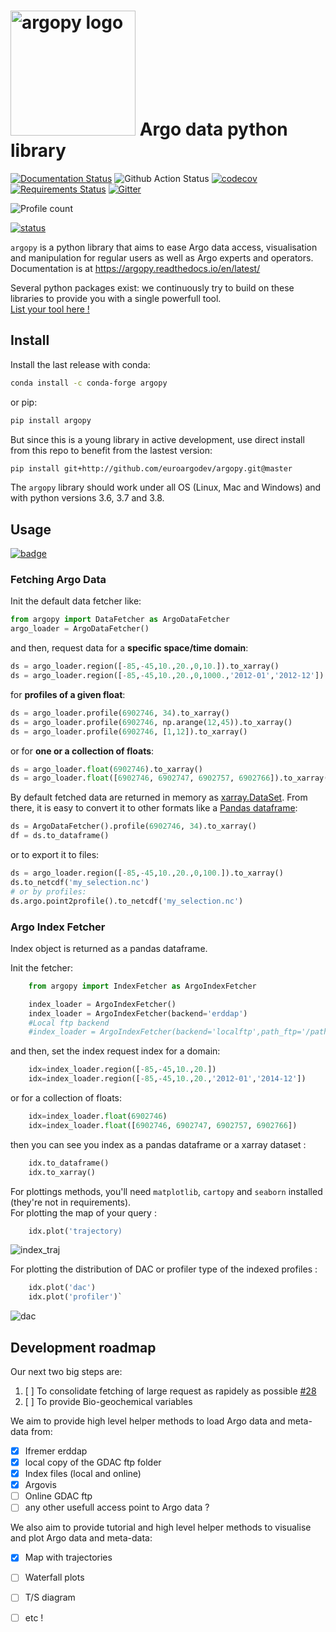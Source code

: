 # <img src="https://raw.githubusercontent.com/euroargodev/argopy/master/docs/_static/argopy_logo_long.png" alt="argopy logo" width="200"/> Argo data python library

[![Documentation Status](https://readthedocs.org/projects/argopy/badge/?version=latest)](https://argopy.readthedocs.io/en/latest/?badge=latest)
![Github Action Status](https://github.com/euroargodev/argopy/workflows/build/badge.svg?branch=master)
[![codecov](https://codecov.io/gh/euroargodev/argopy/branch/region-for-localftp/graph/badge.svg)](https://codecov.io/gh/euroargodev/argopy)
[![Requirements Status](https://requires.io/github/euroargodev/argopy/requirements.svg?branch=master)](https://requires.io/github/euroargodev/argopy/requirements/?branch=master)
[![Gitter](https://badges.gitter.im/Argo-floats/argopy.svg)](https://gitter.im/Argo-floats/argopy?utm_source=badge&utm_medium=badge&utm_campaign=pr-badge)

![Profile count](https://img.shields.io/endpoint?label=Number%20of%20Argo%20profiles%3A&style=social&url=https%3A%2F%2Fmap.argo-france.fr%2Fdata%2FARGOFULL.json)

[![status](https://joss.theoj.org/papers/9e31b212f63c2bacb4006b14bb8a743f/status.svg)](https://joss.theoj.org/papers/9e31b212f63c2bacb4006b14bb8a743f)

``argopy`` is a python library that aims to ease Argo data access, visualisation and manipulation for regular users as well as Argo experts and operators. Documentation is at https://argopy.readthedocs.io/en/latest/

Several python packages exist: we continuously try to build on these libraries to provide you with a single powerfull tool.  
[List your tool here !](https://github.com/euroargodev/argopy/issues/3)

## Install

Install the last release with conda:
```bash
conda install -c conda-forge argopy
```

or pip:
```bash
pip install argopy
```

But since this is a young library in active development, use direct install from this repo to benefit from the lastest version:

```bash
pip install git+http://github.com/euroargodev/argopy.git@master
```

The ``argopy`` library should work under all OS (Linux, Mac and Windows) and with python versions 3.6, 3.7 and 3.8.

## Usage

[![badge](https://img.shields.io/static/v1.svg?logo=Jupyter&label=Pangeo+Binder&message=Click+here+to+try+argopy+online+!&color=blue&style=for-the-badge)](https://binder.pangeo.io/v2/gh/euroargodev/argopy/master?urlpath=lab/tree/docs/tryit.ipynb)

### Fetching Argo Data

Init the default data fetcher like:
```python
from argopy import DataFetcher as ArgoDataFetcher
argo_loader = ArgoDataFetcher()
```
and then, request data for a **specific space/time domain**:
```python
ds = argo_loader.region([-85,-45,10.,20.,0,10.]).to_xarray()
ds = argo_loader.region([-85,-45,10.,20.,0,1000.,'2012-01','2012-12']).to_xarray()
```
for **profiles of a given float**: 
```python
ds = argo_loader.profile(6902746, 34).to_xarray()
ds = argo_loader.profile(6902746, np.arange(12,45)).to_xarray()
ds = argo_loader.profile(6902746, [1,12]).to_xarray()
```
or for **one or a collection of floats**:
```python
ds = argo_loader.float(6902746).to_xarray()
ds = argo_loader.float([6902746, 6902747, 6902757, 6902766]).to_xarray()
```
By default fetched data are returned in memory as [xarray.DataSet](http://xarray.pydata.org/en/stable/data-structures.html#dataset). 
From there, it is easy to convert it to other formats like a [Pandas dataframe](https://pandas.pydata.org/pandas-docs/stable/getting_started/dsintro.html#dataframe):
```python
ds = ArgoDataFetcher().profile(6902746, 34).to_xarray()
df = ds.to_dataframe()
```

or to export it to files:
```python
ds = argo_loader.region([-85,-45,10.,20.,0,100.]).to_xarray()
ds.to_netcdf('my_selection.nc')
# or by profiles:
ds.argo.point2profile().to_netcdf('my_selection.nc')
```


### Argo Index Fetcher
Index object is returned as a pandas dataframe.

Init the fetcher:
```python
    from argopy import IndexFetcher as ArgoIndexFetcher

    index_loader = ArgoIndexFetcher()
    index_loader = ArgoIndexFetcher(backend='erddap')    
    #Local ftp backend 
    #index_loader = ArgoIndexFetcher(backend='localftp',path_ftp='/path/to/your/argo/ftp/',index_file='ar_index_global_prof.txt')
```
and then, set the index request index for a domain:
```python
    idx=index_loader.region([-85,-45,10.,20.])
    idx=index_loader.region([-85,-45,10.,20.,'2012-01','2014-12'])
```
or for a collection of floats:
```python
    idx=index_loader.float(6902746)
    idx=index_loader.float([6902746, 6902747, 6902757, 6902766])   
```
then you can see you index as a pandas dataframe or a xarray dataset :
```python
    idx.to_dataframe()
    idx.to_xarray()
```
For plottings methods, you'll need `matplotlib`, `cartopy` and `seaborn` installed (they're not in requirements).  
For plotting the map of your query :
```python    
    idx.plot('trajectory)    
```
![index_traj](https://user-images.githubusercontent.com/17851004/78023937-d0c2d580-7357-11ea-9974-70a2aaf30590.png)

For plotting the distribution of DAC or profiler type of the indexed profiles :
```python    
    idx.plot('dac')    
    idx.plot('profiler')`
```
![dac](https://user-images.githubusercontent.com/17851004/78024137-26977d80-7358-11ea-8557-ef39a88028b2.png)


## Development roadmap

Our next two big steps are:
1. [ ] To consolidate fetching of large request as rapidely as possible [#28](https://github.com/euroargodev/argopy/pull/28)
2. [ ] To provide Bio-geochemical variables

We aim to provide high level helper methods to load Argo data and meta-data from:
- [x] Ifremer erddap
- [x] local copy of the GDAC ftp folder
- [x] Index files (local and online)
- [x] Argovis
- [ ] Online GDAC ftp
- [ ] any other usefull access point to Argo data ?

We also aim to provide tutorial and high level helper methods to visualise and plot Argo data and meta-data:
- [x] Map with trajectories
- [ ] Waterfall plots
- [ ] T/S diagram
- [ ] etc !

